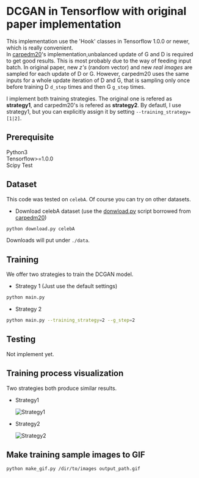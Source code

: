# DCGAN in Tensorflow with original paper implementation
This implementation use the 'Hook' classes in Tensorflow 1.0.0 or newer, which is really convenient.  
In [carpedm20](https://github.com/carpedm20/DCGAN-tensorflow)'s implementation,unbalanced update of G and D
is required to get good results. This is most probably due to the way of feeding input batch.
In original paper, new *z's* (random vector) and new *real images* are sampled for each update of D or G.
However, carpedm20 uses the same inputs for a whole update iteration of D and G, that is sampling only once before training D ```d_step``` times and then G ```g_step``` times.

I implement both training strategies.
The original one is refered as **strategy1**, and carpedm20's is refered as **strategy2**.
By defautl, I use strategy1, but you can explicitly assign it by setting ```--training_strategy=[1|2]```.

## Prerequisite
Python3  
Tensorflow>=1.0.0  
Scipy
Test

## Dataset
This code was tested on `celebA`. Of course you can try on other datasets.
- Download celebA dataset
(use the [donwload.py](download.py) script borrowed from [carpedm20](https://github.com/carpedm20/DCGAN-tensorflow/download.py))
```bash
python download.py celebA
```
Downloads will put under ```./data```.

## Training
We offer two strategies to train the DCGAN model.
- Strategy 1 (Just use the default settings)
```bash
python main.py 
```
- Strategy 2
```bash
python main.py --training_strategy=2 --g_step=2 
```

## Testing
Not implement yet.

## Training process visualization
Two strategies both produce similar results.
- Strategy1

  ![Strategy1](images/strategy1_training.gif)

- Strategy2

  ![Strategy2](images/strategy2_training.gif)

## Make training sample images to GIF
```bash
python make_gif.py /dir/to/images output_path.gif 
```
